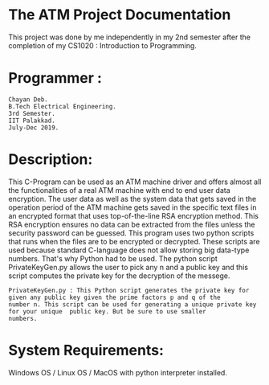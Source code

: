 # The ATM Project Documentation
This project was done by me independently in my 2nd semester after the completion of my CS1020 : Introduction to Programming.

# Programmer :
	Chayan Deb.
	B.Tech Electrical Engineering.
	3rd Semester.
	IIT Palakkad.
	July-Dec 2019.
	

# Description: 
This C-Program can be used as an ATM machine driver and offers almost all the functionalities of a real ATM machine 
with end to end user data encryption. The user data as well as the system data that gets saved in the operation period of the ATM 
machine gets saved in the specific text files in an encrypted format that uses top-of-the-line RSA encryption method.
This RSA encryption ensures no data can be extracted from the files unless the security password can be guessed.
This program uses two python scripts that runs when the files are to be encrypted or decrypted. These scripts are used because 
standard C-language does not allow storing big data-type numbers. That's why Python had to be used.
The python script PrivateKeyGen.py allows the user to pick any n and a public key and this script computes the private key for the 
decryption of the messege.


	PrivateKeyGen.py : This Python script generates the private key for given any public key given the prime factors p and q of the
	number n. This script can be used for generating a unique private key for your unique  public key. But be sure to use smaller 
	numbers.


# System Requirements: 
Windows OS / Linux OS / MacOS with python interpreter installed.
